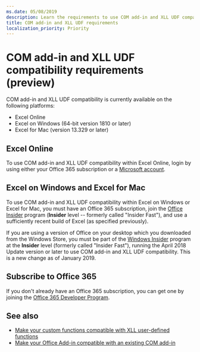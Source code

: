 ```yaml
---
ms.date: 05/08/2019
description: Learn the requirements to use COM add-in and XLL UDF compatibility features. 
title: COM add-in and XLL UDF requirements
localization_priority: Priority
---
```

# COM add-in and XLL UDF compatibility requirements (preview)

COM add-in and XLL UDF compatibility is currently available on the following platforms:

- Excel Online
- Excel on Windows (64-bit version 1810 or later)
- Excel for Mac (version 13.329 or later)

## Excel Online
To use COM add-in and XLL UDF compatibility within Excel Online, login by using either your Office 365 subscription or a [Microsoft account](https://account.microsoft.com/account).

## Excel on Windows and Excel for Mac
To use COM add-in and XLL UDF compatibility within Excel on Windows or Excel for Mac, you must have an Office 365 subscription, join the [Office Insider](https://products.office.com/office-insider) program (**Insider** level -- formerly called "Insider Fast"), and use a sufficiently recent build of Excel (as specified previously).

If you are using a version of Office on your desktop which you downloaded from the Windows Store, you must be part of the [Windows Insider](https://insider.windows.com/) program at the **Insider** level (formerly called "Insider Fast"), running the April 2018 Update version or later to use COM add-in and XLL UDF compatibility. This is a new change as of January 2019.

## Subscribe to Office 365
If you don't already have an Office 365 subscription, you can get one by joining the [Office 365 Developer Program](https://developer.microsoft.com/en-us/office/dev-program).

## See also

- [Make your custom functions compatible with XLL user-defined functions](make-custom-functions-compatible-with-xll-udf.md)
- [Make your Office Add-in compatible with an existing COM add-in](../develop/make-office-add-in-compatible-with-existing-com-add-in.md)